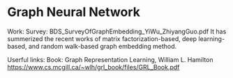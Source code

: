 # Graph Neural Network

Work: 
Survey: BDS_SurveyOfGraphEmbedding_YiWu_ZhiyangGuo.pdf
It has summerized the recent works of matrix factorization-based, deep learning-based, and random walk-based graph embedding method.

Userful links:
Book: Graph Representation Learning, William L. Hamilton
https://www.cs.mcgill.ca/~wlh/grl_book/files/GRL_Book.pdf
